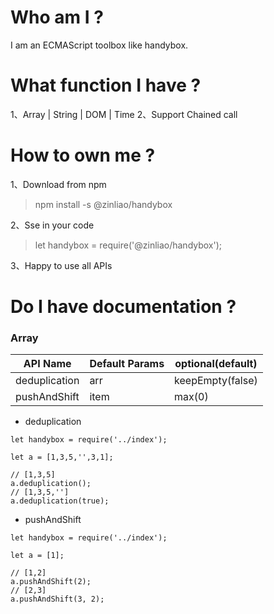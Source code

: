 # Who am I ?

  I am an ECMAScript toolbox like handybox.

# What function I have ?

  1、Array | String | DOM | Time
  2、Support Chained call

# How to own me ?

1、Download from npm
> npm install -s @zinliao/handybox

2、Sse in your code
> let handybox = require('@zinliao/handybox');

3、Happy to use all APIs

# Do I have documentation ?

### Array

| API Name | Default Params | optional(default) |
| -------- | ------ | ----- |
| deduplication | arr | keepEmpty(false) |
| pushAndShift | item | max(0)|

* deduplication
```
let handybox = require('../index');

let a = [1,3,5,'',3,1];

// [1,3,5]
a.deduplication();
// [1,3,5,'']
a.deduplication(true);
```

* pushAndShift
```
let handybox = require('../index');

let a = [1];

// [1,2]
a.pushAndShift(2);
// [2,3]
a.pushAndShift(3, 2);
```
